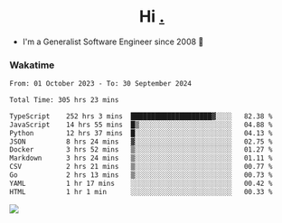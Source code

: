 <h1 align="center">Hi <a href="https://www.hackerrank.com/erasmosaraujo">.</a></h1>
 
- I'm a Generalist Software Engineer  since 2008 🚀
<!--  
<p align="left">
  <a href="https://github.com/erasmosoares/github-readme-stats">
    <img
      align="center"
      src="https://github-readme-stats.vercel.app/api/top-langs/?username=erasmosoares&theme=radical&layout=compact"
    />
  </a>
  <a href="https://github.com/erasmosoares/github-readme-stats">
    [![Harlok's WakaTime stats](https://github-readme-stats.vercel.app/api/wakatime?username=ffflabs)](https://github.com/anuraghazra/github-readme-stats)
  </a>
</p>

<!--
 ### Repo 
 
<p align="left">
 <a href="https://github.com/erasmosoares/github-readme-stats">
    <img
      align="center"
      height="165"
      src="https://github-readme-stats.vercel.app/api/pin?username=erasmosoares&repo=sample-node&title_color=fff&icon_color=f9f9f9&text_color=9f9f9f&bg_color=151515"
    />
  </a>
  <a href="https://github.com/erasmosoares/github-readme-stats">
    <img
      align="center"
      height="165"
      src="https://github-readme-stats.vercel.app/api/pin?username=erasmosoares&repo=sample-node&title_color=fff&icon_color=f9f9f9&text_color=9f9f9f&bg_color=151515"
    />
  </a>
</p>
-->

 ### Wakatime 

<!--START_SECTION:waka-->

```txt
From: 01 October 2023 - To: 30 September 2024

Total Time: 305 hrs 23 mins

TypeScript    252 hrs 3 mins  ████████████████████▓░░░░   82.38 %
JavaScript    14 hrs 55 mins  █▒░░░░░░░░░░░░░░░░░░░░░░░   04.88 %
Python        12 hrs 37 mins  █░░░░░░░░░░░░░░░░░░░░░░░░   04.13 %
JSON          8 hrs 24 mins   ▓░░░░░░░░░░░░░░░░░░░░░░░░   02.75 %
Docker        3 hrs 52 mins   ▒░░░░░░░░░░░░░░░░░░░░░░░░   01.27 %
Markdown      3 hrs 24 mins   ▒░░░░░░░░░░░░░░░░░░░░░░░░   01.11 %
CSV           2 hrs 21 mins   ▒░░░░░░░░░░░░░░░░░░░░░░░░   00.77 %
Go            2 hrs 13 mins   ▒░░░░░░░░░░░░░░░░░░░░░░░░   00.73 %
YAML          1 hr 17 mins    ░░░░░░░░░░░░░░░░░░░░░░░░░   00.42 %
HTML          1 hr 1 min      ░░░░░░░░░░░░░░░░░░░░░░░░░   00.33 %
```

<!--END_SECTION:waka-->

![](https://komarev.com/ghpvc/?username=erasmosoares&color=brightgreen)
